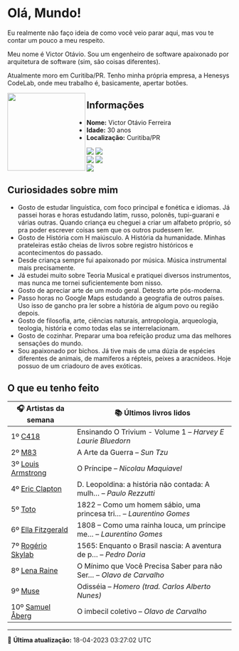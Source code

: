 # Olá, Mundo!

Eu realmente não faço ideia de como você veio parar aqui, mas vou te contar um pouco a meu respeito.

Meu nome é Victor Otávio. Sou um engenheiro de software apaixonado por arquitetura de software (sim, são coisas diferentes).

Atualmente moro em Curitiba/PR. Tenho minha própria empresa, a Henesys CodeLab, onde meu trabalho é, basicamente, apertar botões.

<img align="left" src="https://github.com/vctrtvfrrr/vctrtvfrrr/raw/master/octocat.png" alt="" width="175" />

## Informações

- **Nome:** Victor Otávio Ferreira
- **Idade:** 30 anos
- **Localização:** Curitiba/PR

[![](https://img.shields.io/badge/LinkedIn-victorotavio-blue)](https://www.linkedin.com/in/victorotavio/) [![](https://img.shields.io/badge/Twitter-@vctrtvfrrr-blue)](https://twitter.com/vctrtvfrrr)  
[![](https://img.shields.io/badge/GitHub-vctrtvfrrr-24292e)](https://github.com/vctrtvfrrr) [![](https://img.shields.io/badge/GitLab-vctrtvfrrr-ec5d16)](https://gitlab.com/vctrtvfrrr)  
[![](https://img.shields.io/badge/Email-victor@otavioferreira.com.br-red)](mailto:victor@otavioferreira.com.br)  

## Curiosidades sobre mim

-   Gosto de estudar linguística, com foco principal e fonética e idiomas. Já passei horas e horas estudando latim, russo, polonês, tupi-guarani e várias outras. Quando criança eu cheguei a criar um alfabeto próprio, só pra poder escrever coisas sem que os outros pudessem ler.
-   Gosto de História com H maiúsculo. A História da humanidade. Minhas prateleiras estão cheias de livros sobre registro históricos e acontecimentos do passado.
-   Desde criança sempre fui apaixonado por música. Música instrumental mais precisamente.
-   Já estudei muito sobre Teoria Musical e pratiquei diversos instrumentos, mas nunca me tornei suficientemente bom nisso.
-   Gosto de apreciar arte de um modo geral. Detesto arte pós-moderna.
-   Passo horas no Google Maps estudando a geografia de outros países. Uso isso de gancho pra ler sobre a história de algum povo ou região depois.
-   Gosto de filosofia, arte, ciências naturais, antropologia, arqueologia, teologia, história e como todas elas se interrelacionam.
-   Gosto de cozinhar. Preparar uma boa refeição produz uma das melhores sensações do mundo.
-   Sou apaixonado por bichos. Já tive mais de uma dúzia de espécies diferentes de animais, de mamiferos a répteis, peixes a aracnídeos. Hoje possuo de um criadouro de aves exóticas.


## O que eu tenho feito

|                       🎧 Artistas da semana                        |                      📚 Últimos livros lidos                      |
|--------------------------------------------------------------------|-------------------------------------------------------------------|
| 1º [C418](https://www.last.fm/music/C418)                          | Ensinando O Trivium - Volume 1	–	_Harvey E Laurie Bluedorn_         |
| 2º [M83](https://www.last.fm/music/M83)                            | A Arte da Guerra	–	_Sun Tzu_                                        |
| 3º [Louis Armstrong](https://www.last.fm/music/Louis+Armstrong)    | O Príncipe	–	_Nicolau Maquiavel_                                    |
| 4º [Eric Clapton](https://www.last.fm/music/Eric+Clapton)          | D. Leopoldina: a história não contada: A mulh…	–	_Paulo Rezzutti_   |
| 5º [Toto](https://www.last.fm/music/Toto)                          | 1822 – Como um homem sábio, uma princesa tri…	–	_Laurentino Gomes_  |
| 6º [Ella Fitzgerald](https://www.last.fm/music/Ella+Fitzgerald)    | 1808 – Como uma rainha louca, um príncipe me…	–	_Laurentino Gomes_  |
| 7º [Rogério Skylab](https://www.last.fm/music/Rog%C3%A9rio+Skylab) | 1565: Enquanto o Brasil nascia: A aventura de p…	–	_Pedro Doria_    |
| 8º [Lena Raine](https://www.last.fm/music/Lena+Raine)              | O Mínimo que Você Precisa Saber para não Ser…	–	_Olavo de Carvalho_ |
| 9º [Muse](https://www.last.fm/music/Muse)                          | Odisséia	–	_Homero (trad. Carlos Alberto Nunes)_                    |
| 10º [Samuel Åberg](https://www.last.fm/music/Samuel+%C3%85berg)    | O imbecil coletivo	–	_Olavo de Carvalho_                            |


---

🚀 **Última atualização:** 18-04-2023 03:27:02 UTC